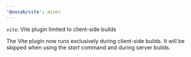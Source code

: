 ```yaml
---
'@vocab/vite': minor
---
```


`vite`: Vite plugin limited to client-side builds

The Vite plugin now runs exclusively during client-side builds. It will be skipped when using the *start* command and during server builds.
